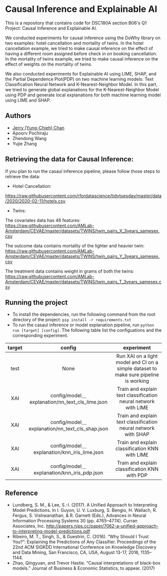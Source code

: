 # Causal Inference and Explainable AI

This is a repository that contains code for DSC180A section B06's Q1 Project: Causal Inference and Explainable AI. 

We conducted experiments for causal inference using the DoWhy library on two examples: hotel cancellation and mortality of twins. In the hotel cancellation example, we tried to make causal inference on the effect of having a different room assigned before check in on booking cancellation. In the mortality of twins example, we tried to make causal inference on the effect of weights on the mortality of twins. 

We also conducted experiments for Explainable AI using LIME, SHAP, and the Partial Dependence Plot(PDP) on two machine learning models: Text Classification Neural Network and K-Nearest-Neighbor Model. In this part, we tried to generate global explanations for the K-Nearest-Neighbor Model using PDP and generate local explanations for both machine learning model using LIME and SHAP.

## Authors
- [Jerry (Yung-Chieh) Chan](https://github.com/JerryYC)
- Apoorv Pochiraju
- Zhendong Wang
- Yujie Zhang


## Retrieving the data for Causal Inference:
If you plan to run the casaul inference pipeline, please follow those steps to retrieve the data:

* Hotel Cancellation: 

https://raw.githubusercontent.com/rfordatascience/tidytuesday/master/data/2020/2020-02-11/hotels.csv 

* Twins: 

The covariates data has 46 features: https://raw.githubusercontent.com/AMLab-Amsterdam/CEVAE/master/datasets/TWINS/twin_pairs_X_3years_samesex.csv

The outcome data contains mortality of the lighter and heavier twin: https://raw.githubusercontent.com/AMLab-Amsterdam/CEVAE/master/datasets/TWINS/twin_pairs_Y_3years_samesex.csv

The treatment data contains weight in grams of both the twins: https://raw.githubusercontent.com/AMLab-Amsterdam/CEVAE/master/datasets/TWINS/twin_pairs_T_3years_samesex.csv


## Running the project

* To install the dependencies, run the following command from the root directory of the project: `pip install -r requirements.txt`
* To run the casaul inference or model explanation pipeline, run `python run [target] [config]`. The following table list the configuations and the corresponding experiment.  

 target | config | experiment |
| :---: | :---: | :---: |
| test | None | Run XAI on a light model and CI on a simple dataset to make sure pipeline is working |
| XAI | config/model＿explanation/nn_text_cls_lime.json | Train and explain text classification neural network with LIME |
| XAI | config/model＿explanation/nn_text_cls_shap.json | Train and explain text classification neural network with SHAP |
| XAI | config/model＿explanation/knn_iris_lime.json | Train and explain classification KNN with LIME |
| XAI | config/model＿explanation/knn_iris_pdp.json | Train and explain classification KNN with PDP |

## Reference

* Lundberg, S. M., & Lee, S.-I. (2017). A Unified Approach to Interpreting Model Predictions. In I. Guyon, U. V. Luxburg, S. Bengio, H. Wallach, R. Fergus, S. Vishwanathan, & R. Garnett (Eds.), Advances in Neural Information Processing Systems 30 (pp. 4765–4774). Curran Associates, Inc. http://papers.nips.cc/paper/7062-a-unified-approach-to-interpreting-model-predictions.pdf
* Ribeiro, M. T., Singh, S., & Guestrin, C. (2016). “Why Should I Trust You?”: Explaining the Predictions of Any Classifier. Proceedings of the 22nd ACM SIGKDD International Conference on Knowledge Discovery and Data Mining, San Francisco, CA, USA, August 13-17, 2016, 1135–1144.
* Zhao, Qingyuan, and Trevor Hastie. “Causal interpretations of black-box models.” Journal of Business & Economic Statistics, to appear. (2017)
